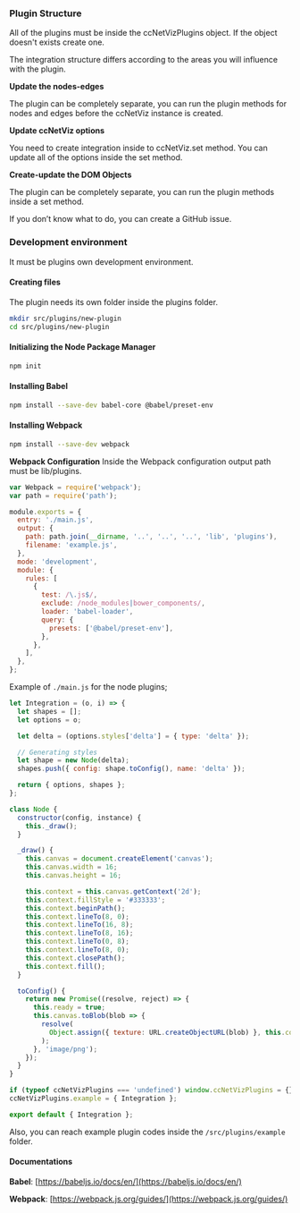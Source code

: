 ### Plugin Structure

All of the plugins must be inside the ccNetVizPlugins object. If the object doesn't exists create one.

The integration structure differs according to the areas you will influence with the plugin.

**Update the nodes-edges**

The plugin can be completely separate, you can run the plugin methods for nodes and edges before the ccNetViz instance is created.

**Update ccNetViz options**

You need to create integration inside to ccNetViz.set method. You can update all of the options inside the set method.

**Create-update the DOM Objects**

The plugin can be completely separate, you can run the plugin methods inside a set method.

If you don’t know what to do, you can create a GitHub issue.

### Development environment

It must be plugins own development environment.

#### Creating files

The plugin needs its own folder inside the plugins folder.

```bash
mkdir src/plugins/new-plugin
cd src/plugins/new-plugin
```

#### Initializing the Node Package Manager

```bash
npm init
```

#### Installing Babel

```bash
npm install --save-dev babel-core @babel/preset-env
```

#### Installing Webpack

```bash
npm install --save-dev webpack
```

**Webpack Configuration**
Inside the Webpack configuration output path must be lib/plugins.

```js
var Webpack = require('webpack');
var path = require('path');

module.exports = {
  entry: './main.js',
  output: {
    path: path.join(__dirname, '..', '..', '..', 'lib', 'plugins'),
    filename: 'example.js',
  },
  mode: 'development',
  module: {
    rules: [
      {
        test: /\.js$/,
        exclude: /node_modules|bower_components/,
        loader: 'babel-loader',
        query: {
          presets: ['@babel/preset-env'],
        },
      },
    ],
  },
};
```

Example of `./main.js` for the node plugins;

```js
let Integration = (o, i) => {
  let shapes = [];
  let options = o;

  let delta = (options.styles['delta'] = { type: 'delta' });

  // Generating styles
  let shape = new Node(delta);
  shapes.push({ config: shape.toConfig(), name: 'delta' });

  return { options, shapes };
};

class Node {
  constructor(config, instance) {
    this._draw();
  }

  _draw() {
    this.canvas = document.createElement('canvas');
    this.canvas.width = 16;
    this.canvas.height = 16;

    this.context = this.canvas.getContext('2d');
    this.context.fillStyle = '#333333';
    this.context.beginPath();
    this.context.lineTo(8, 0);
    this.context.lineTo(16, 8);
    this.context.lineTo(8, 16);
    this.context.lineTo(0, 8);
    this.context.lineTo(8, 0);
    this.context.closePath();
    this.context.fill();
  }

  toConfig() {
    return new Promise((resolve, reject) => {
      this.ready = true;
      this.canvas.toBlob(blob => {
        resolve(
          Object.assign({ texture: URL.createObjectURL(blob) }, this.config)
        );
      }, 'image/png');
    });
  }
}

if (typeof ccNetVizPlugins === 'undefined') window.ccNetVizPlugins = {};
ccNetVizPlugins.example = { Integration };

export default { Integration };
```

Also, you can reach example plugin codes inside the `/src/plugins/example` folder.

#### Documentations

**Babel**: [https://babeljs.io/docs/en/](https://babeljs.io/docs/en/)

**Webpack**: [https://webpack.js.org/guides/](https://webpack.js.org/guides/)
